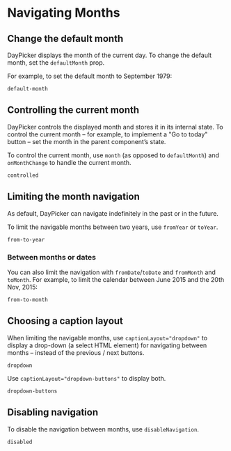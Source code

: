 # Navigating Months

## Change the default month

DayPicker displays the month of the current day. To change the
default month, set the `defaultMonth` prop.

For example, to set the default month to September 1979:

```include-example
default-month
```

## Controlling the current month

DayPicker controls the displayed month and stores it in its internal state. To
control the current month – for example, to implement a "Go to today" button –
set the month in the parent component’s state.

To control the current month, use `month` (as opposed to `defaultMonth`) and
`onMonthChange` to handle the current month.

```include-example
controlled
```

## Limiting the month navigation

As default, DayPicker can navigate indefinitely in the past or in the future.

To limit the navigable months between two years, use `fromYear` or `toYear`.

```include-example
from-to-year
```

### Between months or dates

You can also limit the navigation with `fromDate`/`toDate` and `fromMonth` and
`toMonth`. For example, to limit the calendar between June 2015 and the 20th
Nov, 2015:

```include-example
from-to-month
```

## Choosing a caption layout

When limiting the navigable months, use `captionLayout="dropdown"` to display a drop-down
(a select HTML element) for navigating between months – instead of the previous
/ next buttons.

```include-example
dropdown
```

Use `captionLayout="dropdown-buttons"` to display both.

```include-example
dropdown-buttons
```

## Disabling navigation

To disable the navigation between months, use `disableNavigation`.

```include-example
disabled
```
